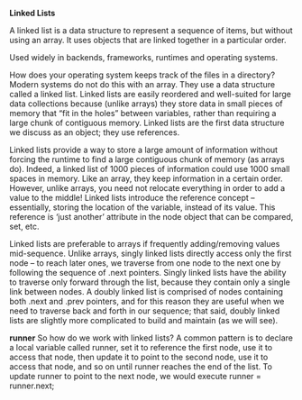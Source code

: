 **Linked Lists**

A linked list is a data structure to represent a sequence of items, but without using an array. It uses objects that are linked together in a particular order.

Used widely in backends, frameworks, runtimes and operating systems.

How does your operating system keeps track of the files in a directory? Modern systems do not do this with an array. They use a data structure called a linked list. Linked lists are easily reordered and well-suited for large data collections because (unlike arrays) they store data in small pieces of memory that “fit in the holes” between variables, rather than requiring a large chunk of contiguous memory. Linked lists are the first data structure we discuss as an object; they use references.

Linked lists provide a way to store a large amount of information without forcing the runtime to find a large contiguous chunk of memory (as arrays do). Indeed, a linked list of 1000 pieces of information could use 1000 small spaces in memory. Like an array, they keep information in a certain order. However, unlike arrays, you need not relocate everything in order to add a value to the middle! Linked lists introduce the reference concept – essentially, storing the location of the variable, instead of its value. This reference is ‘just another’ attribute in the node object that can be compared, set, etc.

Linked lists are preferable to arrays if frequently adding/removing values mid-sequence. Unlike arrays, singly linked lists directly access only the first node – to reach later ones, we traverse from one node to the next one by following the sequence of .next pointers. Singly linked lists have the ability to traverse only forward through the list, because they contain only a single link between nodes. A doubly linked list is comprised of nodes containing both .next and .prev pointers, and for this reason they are useful when we need to traverse back and forth in our sequence; that said, doubly linked lists are slightly more complicated to build and maintain (as we will see).

**runner**
So how do we work with linked lists? A common pattern is to declare a local variable called runner, set it to reference the first node, use it to access that node, then update it to point to the second node, use it to access that node, and so on until runner reaches the end of the list. To update runner to point to the next node, we would execute runner = runner.next;
